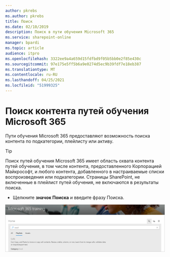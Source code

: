 ```yaml
---
author: pkrebs
ms.author: pkrebs
title: Поиск
ms.date: 02/10/2019
description: Поиск в пути обучения Microsoft 365
ms.service: sharepoint-online
manager: bpardi
ms.topic: article
audience: itpro
ms.openlocfilehash: 3322ee9a4a659d15fdfbd9f05b5bb0e2f85e430c
ms.sourcegitcommit: 97e175e5ff5b6a9e0274d5ec9b39fdf7e18eb387
ms.translationtype: MT
ms.contentlocale: ru-RU
ms.lasthandoff: 04/25/2021
ms.locfileid: "51999325"
---
```

# <a name="search-for-microsoft-365-learning-pathways-content"></a>Поиск контента путей обучения Microsoft 365

Пути обучения Microsoft 365 предоставляют возможность поиска контента по подкатегории, плейлисту или активу. 

> [!TIP]
> Поиск путей обучения Microsoft 365 имеет область охвата контента путей обучения, в том числе контента, предоставленного Корпорацией Майкрософт, и любого контента, добавленного в настраиваемые списки воспроизведения или подкатегории. Страницы SharePoint, не включенные в плейлист путей обучения, не включаются в результаты поиска.     

- Щелкните **значок Поиска** и введите фразу Поиска. 

![Поиск веб-страницы.](media/cg-search.png)

